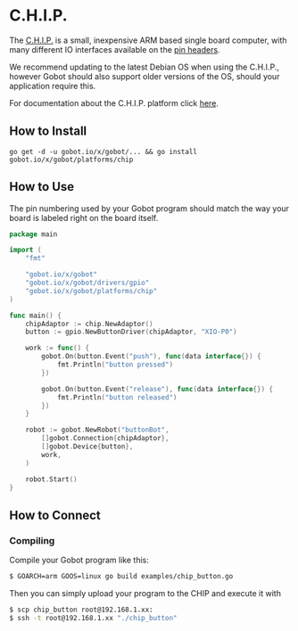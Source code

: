 # C.H.I.P.

The [C.H.I.P.](http://www.getchip.com/) is a small, inexpensive ARM based single board computer, with many different IO interfaces available on the [pin headers](http://docs.getchip.com/#pin-headers).

We recommend updating to the latest Debian OS when using the C.H.I.P., however Gobot should also support older versions of the OS, should your application require this.

For documentation about the C.H.I.P. platform click [here](http://docs.getchip.com/).

## How to Install
```
go get -d -u gobot.io/x/gobot/... && go install gobot.io/x/gobot/platforms/chip
```

## How to Use

The pin numbering used by your Gobot program should match the way your board is labeled right on the board itself.

```go
package main

import (
    "fmt"

    "gobot.io/x/gobot"
    "gobot.io/x/gobot/drivers/gpio"
    "gobot.io/x/gobot/platforms/chip"
)

func main() {
    chipAdaptor := chip.NewAdaptor()
    button := gpio.NewButtonDriver(chipAdaptor, "XIO-P0")

    work := func() {
        gobot.On(button.Event("push"), func(data interface{}) {
            fmt.Println("button pressed")
        })

        gobot.On(button.Event("release"), func(data interface{}) {
            fmt.Println("button released")
        })
    }

    robot := gobot.NewRobot("buttonBot",
        []gobot.Connection{chipAdaptor},
        []gobot.Device{button},
        work,
    )

    robot.Start()
}
```

## How to Connect

### Compiling

Compile your Gobot program like this:

```bash
$ GOARCH=arm GOOS=linux go build examples/chip_button.go
```

Then you can simply upload your program to the CHIP and execute it with

```bash
$ scp chip_button root@192.168.1.xx:
$ ssh -t root@192.168.1.xx "./chip_button"
```
